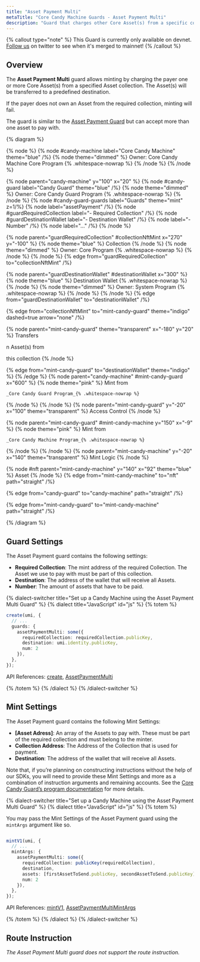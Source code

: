 ```yaml
---
title: "Asset Payment Multi"
metaTitle: "Core Candy Machine Guards - Asset Payment Multi"
description: "Guard that charges other Core Asset(s) from a specific collection as payment for the mint."
---
```


{% callout type="note" %}
This Guard is currently only available on devnet. [Follow us](https://x.com/metaplex) on twitter to see when it's merged to mainnet!
{% /callout %}

## Overview

The **Asset Payment Multi** guard allows minting by charging the payer one or more Core Asset(s) from a specified Asset collection. The Asset(s) will be transferred to a predefined destination.

If the payer does not own an Asset from the required collection, minting will fail.

The guard is similar to the [Asset Payment Guard](/core/guards/asset-payment) but can accept more than one asset to pay with.

{% diagram  %}

{% node %}
{% node #candy-machine label="Core Candy Machine" theme="blue" /%}
{% node theme="dimmed" %}
Owner: Core Candy Machine Core Program {% .whitespace-nowrap %}
{% /node %}
{% /node %}

{% node parent="candy-machine" y="100" x="20" %}
{% node #candy-guard label="Candy Guard" theme="blue" /%}
{% node theme="dimmed" %}
Owner: Core Candy Guard Program {% .whitespace-nowrap %}
{% /node %}
{% node #candy-guard-guards label="Guards" theme="mint" z=1/%}
{% node label="assetPayment" /%}
{% node #guardRequiredCollection label="- Required Collection" /%}
{% node #guardDestinationWallet label="- Destination Wallet" /%}
{% node label="- Number" /%}
{% node label="..." /%}
{% /node %}

{% node parent="guardRequiredCollection" #collectionNftMint x="270" y="-100"  %}
{% node theme="blue" %}
Collection
{% /node %}
{% node theme="dimmed" %}
Owner: Core Program {% .whitespace-nowrap %}
{% /node %}
{% /node %}
{% edge from="guardRequiredCollection" to="collectionNftMint" /%}

{% node parent="guardDestinationWallet" #destinationWallet x="300"  %}
{% node theme="blue" %}
Destination Wallet {% .whitespace-nowrap %}
{% /node %}
{% node theme="dimmed" %}
Owner: System Program {% .whitespace-nowrap %}
{% /node %}
{% /node %}
{% edge from="guardDestinationWallet" to="destinationWallet" /%}


{% edge from="collectionNftMint" to="mint-candy-guard" theme="indigo" dashed=true arrow="none" /%}

{% node parent="mint-candy-guard" theme="transparent" x="-180" y="20" %}
Transfers 

n Asset(s) from

this collection
{% /node %}

{% edge from="mint-candy-guard" to="destinationWallet" theme="indigo" %}
{% /edge %}
{% node parent="candy-machine" #mint-candy-guard x="600" %}
  {% node theme="pink" %}
    Mint from

    _Core Candy Guard Program_{% .whitespace-nowrap %}
  {% /node %}
{% /node %}
{% node parent="mint-candy-guard" y="-20" x="100" theme="transparent" %}
  Access Control
{% /node %}

{% node parent="mint-candy-guard" #mint-candy-machine y="150" x="-9" %}
  {% node theme="pink" %}
    Mint from 
    
    _Core Candy Machine Program_{% .whitespace-nowrap %}
  {% /node %}
{% /node %}
{% node parent="mint-candy-machine" y="-20" x="140" theme="transparent" %}
  Mint Logic
{% /node %}

{% node #nft parent="mint-candy-machine" y="140" x="92" theme="blue" %}
  Asset
{% /node %}
{% edge from="mint-candy-machine" to="nft" path="straight" /%}

{% edge from="candy-guard" to="candy-machine" path="straight" /%}

{% edge from="mint-candy-guard" to="mint-candy-machine" path="straight" /%}

{% /diagram %}

## Guard Settings

The Asset Payment guard contains the following settings:

- **Required Collection**: The mint address of the required Collection. The Asset we use to pay with must be part of this collection.
- **Destination**: The address of the wallet that will receive all Assets.
- **Number**: The amount of assets that have to be paid.

{% dialect-switcher title="Set up a Candy Machine using the Asset Payment Multi Guard" %}
{% dialect title="JavaScript" id="js" %}
{% totem %}

```ts
create(umi, {
  // ...
  guards: {
    assetPaymentMulti: some({
      requiredCollection: requiredCollection.publicKey,
      destination: umi.identity.publicKey,
      num: 2
    }),
  },
});
```

API References: [create](https://mpl-core-candy-machine.typedoc.metaplex.com/functions/create.html), [AssetPaymentMulti](https://mpl-core-candy-machine.typedoc.metaplex.com/types/AssetPaymentMulti.html)

{% /totem %}
{% /dialect %}
{% /dialect-switcher %}

## Mint Settings

The Asset Payment guard contains the following Mint Settings:
- **[Asset Adress]**: An array of the Assets to pay with. These must be part of the required collection and must belong to the minter.
- **Collection Address**: The Address of the Collection that is used for payment.
- **Destination**: The address of the wallet that will receive all Assets.

Note that, if you’re planning on constructing instructions without the help of our SDKs, you will need to provide these Mint Settings and more as a combination of instruction arguments and remaining accounts. See the [Core Candy Guard’s program documentation](https://github.com/metaplex-foundation/mpl-core-candy-machine/tree/main/programs/candy-guard#assetpayment) for more details.

{% dialect-switcher title="Set up a Candy Machine using the Asset Payment Multi Guard" %}
{% dialect title="JavaScript" id="js" %}
{% totem %}

You may pass the Mint Settings of the Asset Payment guard using the `mintArgs` argument like so.

```ts

mintV1(umi, {
  // ...
  mintArgs: {
    assetPaymentMulti: some({
      requiredCollection: publicKey(requiredCollection),
      destination,
      assets: [firstAssetToSend.publicKey, secondAssetToSend.publicKey],
      num: 2
    }),
  },
});
```

API References: [mintV1](https://mpl-core-candy-machine.typedoc.metaplex.com/functions/mintV1.html), [AssetPaymentMultiMintArgs](https://mpl-core-candy-machine.typedoc.metaplex.com/types/AssetPaymentMultiMintArgs.html)

{% /totem %}
{% /dialect %}
{% /dialect-switcher %}

## Route Instruction

_The Asset Payment Multi guard does not support the route instruction._
